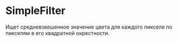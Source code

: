 # SimpleFilter
Ищет средневзвешенное значение цвета для каждого пикселя по пикселям в его квадратной окрестности.